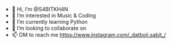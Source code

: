 - 👋 Hi, I’m @S4BITKH4N
- 👀 I’m interested in Music & Coding
- 🌱 I’m currently learning Python
- 💞️ I’m looking to collaborate on 
- 📫 DM to reach me https://www.instagram.com/_datboii.sabit_/

<!---
S4BITKH4N/S4BITKH4N is a ✨ special ✨ repository because its `README.md` (this file) appears on your GitHub profile.
You can click the Preview link to take a look at your changes.
--->
